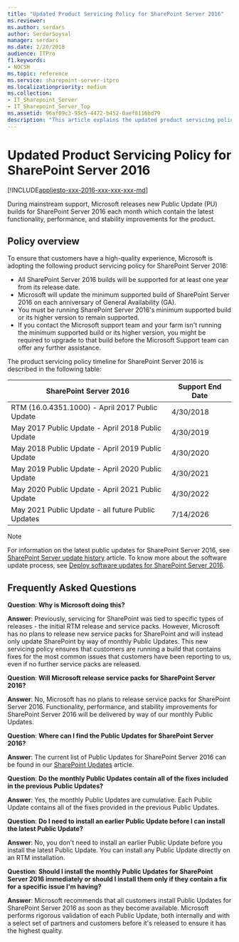 ```yaml
---
title: "Updated Product Servicing Policy for SharePoint Server 2016"
ms.reviewer:
ms.author: serdars
author: SerdarSoysal
manager: serdars
ms.date: 2/20/2018
audience: ITPro
f1.keywords:
- NOCSH
ms.topic: reference
ms.service: sharepoint-server-itpro
ms.localizationpriority: medium
ms.collection:
- IT_Sharepoint_Server
- IT_Sharepoint_Server_Top
ms.assetid: 96af09c3-95c5-4472-b452-0aef8116bd79
description: "This article explains the updated product servicing policy of SharePoint Server 2016."
---
```


# Updated Product Servicing Policy for SharePoint Server 2016

[!INCLUDE[appliesto-xxx-2016-xxx-xxx-xxx-md](../includes/appliesto-xxx-2016-xxx-xxx-xxx-md.md)]

During mainstream support, Microsoft releases new Public Update (PU) builds for SharePoint Server 2016 each month which contain the latest functionality, performance, and stability improvements for the product.

## Policy overview

To ensure that customers have a high-quality experience, Microsoft is adopting the following product servicing policy for SharePoint Server 2016:

- All SharePoint Server 2016 builds will be supported for at least one year from its release date.
- Microsoft will update the minimum supported build of SharePoint Server 2016 on each anniversary of General Availability (GA).
- You must be running SharePoint Server 2016's minimum supported build or its higher version to remain supported.
- If you contact the Microsoft support team and your farm isn't running the minimum supported build or its higher version, you might be required to upgrade to that build before the Microsoft Support team can offer any further assistance.

The product servicing policy timeline for SharePoint Server 2016 is described in the following table:

|SharePoint Server 2016|Support End Date|
|---|---|
|RTM (16.0.4351.1000) - April 2017 Public Update|4/30/2018|
|May 2017 Public Update - April 2018 Public Update|4/30/2019|
|May 2018 Public Update - April 2019 Public Update|4/30/2020|
|May 2019 Public Update - April 2020 Public Update|4/30/2021|
|May 2020 Public Update - April 2021 Public Update|4/30/2022|
|May 2021 Public Update - all future Public Updates|7/14/2026|

> [!NOTE]
> For information on the latest public updates for SharePoint Server 2016, see [SharePoint Server update history](/officeupdates/sharepoint-updates#sharepoint-2016-update-history) article. To know more about the software update process, see [Deploy software updates for SharePoint Server 2016](../upgrade-and-update/deploy-updates-for-sharepoint-server-2016.md).

## Frequently Asked Questions

 **Question**: **Why is Microsoft doing this?**

 **Answer**: Previously, servicing for SharePoint was tied to specific types of releases - the initial RTM release and service packs. However, Microsoft has no plans to release new service packs for SharePoint and will instead only update SharePoint by way of monthly Public Updates. This new servicing policy ensures that customers are running a build that contains fixes for the most common issues that customers have been reporting to us, even if no further service packs are released.

 **Question**: **Will Microsoft release service packs for SharePoint Server 2016?**

 **Answer**: No, Microsoft has no plans to release service packs for SharePoint Server 2016. Functionality, performance, and stability improvements for SharePoint Server 2016 will be delivered by way of our monthly Public Updates.

 **Question**: **Where can I find the Public Updates for SharePoint Server 2016?**

 **Answer**: The current list of Public Updates for SharePoint Server 2016 can be found in our [SharePoint Updates](/officeupdates/sharepoint-updates) article.

 **Question**: **Do the monthly Public Updates contain all of the fixes included in the previous Public Updates?**

 **Answer**: Yes, the monthly Public Updates are cumulative. Each Public Update contains all of the fixes provided in the previous Public Updates.

 **Question**: **Do I need to install an earlier Public Update before I can install the latest Public Update?**

 **Answer**: No, you don't need to install an earlier Public Update before you install the latest Public Update. You can install any Public Update directly on an RTM installation.

 **Question**: **Should I install the monthly Public Updates for SharePoint Server 2016 immediately or should I install them only if they contain a fix for a specific issue I'm having?**

 **Answer**: Microsoft recommends that all customers install Public Updates for SharePoint Server 2016 as soon as they become available. Microsoft performs rigorous validation of each Public Update, both internally and with a select set of partners and customers before it's released to ensure it has the highest quality.